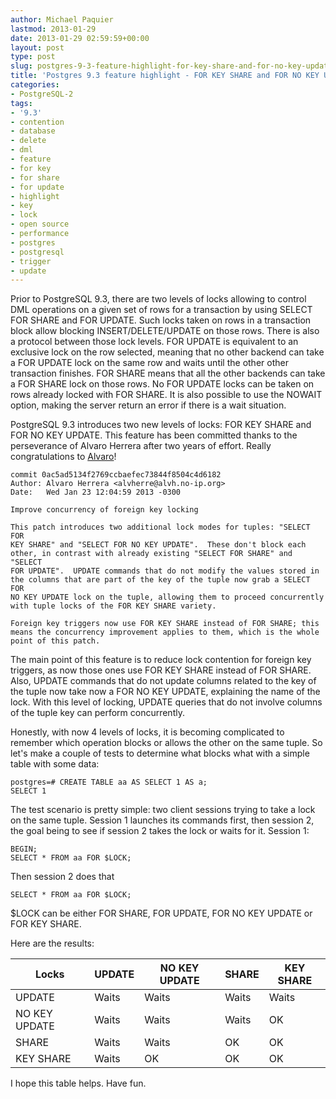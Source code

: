 ```yaml
---
author: Michael Paquier
lastmod: 2013-01-29
date: 2013-01-29 02:59:59+00:00
layout: post
type: post
slug: postgres-9-3-feature-highlight-for-key-share-and-for-no-key-update
title: 'Postgres 9.3 feature highlight - FOR KEY SHARE and FOR NO KEY UPDATE'
categories:
- PostgreSQL-2
tags:
- '9.3'
- contention
- database
- delete
- dml
- feature
- for key
- for share
- for update
- highlight
- key
- lock
- open source
- performance
- postgres
- postgresql
- trigger
- update
---
```

Prior to PostgreSQL 9.3, there are two levels of locks allowing to control DML
operations on a given set of rows for a transaction by using SELECT FOR SHARE
and FOR UPDATE. Such locks taken on rows in a transaction block allow blocking
INSERT/DELETE/UPDATE on those rows.
There is also a protocol between those lock levels. FOR UPDATE is equivalent
to an exclusive lock on the row selected, meaning that no other backend can
take a FOR UPDATE lock on the same row and waits until the other other
transaction finishes. FOR SHARE means that all the other backends can take a
FOR SHARE lock on those rows. No FOR UPDATE locks can be taken on rows already
locked with FOR SHARE. It is also possible to use the NOWAIT option, making
the server return an error if there is a wait situation.

PostgreSQL 9.3 introduces two new levels of locks: FOR KEY SHARE and FOR NO
KEY UPDATE. This feature has been committed thanks to the perseverance of
Alvaro Herrera after two years of effort. Really congratulations to
[Alvaro](https://twitter.com/alvherre)!

    commit 0ac5ad5134f2769ccbaefec73844f8504c4d6182
    Author: Alvaro Herrera <alvherre@alvh.no-ip.org>
    Date:   Wed Jan 23 12:04:59 2013 -0300
    
    Improve concurrency of foreign key locking
    
    This patch introduces two additional lock modes for tuples: "SELECT FOR
    KEY SHARE" and "SELECT FOR NO KEY UPDATE".  These don't block each
    other, in contrast with already existing "SELECT FOR SHARE" and "SELECT
    FOR UPDATE".  UPDATE commands that do not modify the values stored in
    the columns that are part of the key of the tuple now grab a SELECT FOR
    NO KEY UPDATE lock on the tuple, allowing them to proceed concurrently
    with tuple locks of the FOR KEY SHARE variety.
    
    Foreign key triggers now use FOR KEY SHARE instead of FOR SHARE; this
    means the concurrency improvement applies to them, which is the whole
    point of this patch.

The main point of this feature is to reduce lock contention for foreign key
triggers, as now those ones use FOR KEY SHARE instead of FOR SHARE. Also,
UPDATE commands that do not update columns related to the key of the tuple
now take now a FOR NO KEY UPDATE, explaining the name of the lock. With
this level of locking, UPDATE queries that do not involve columns of the
tuple key can perform concurrently.

Honestly, with now 4 levels of locks, it is becoming complicated to remember
which operation blocks or allows the other on the same tuple. So let's make
a couple of tests to determine what blocks what with a simple table with
some data:

    postgres=# CREATE TABLE aa AS SELECT 1 AS a;
    SELECT 1

The test scenario is pretty simple: two client sessions trying to take a
lock on the same tuple. Session 1 launches its commands first, then session
2, the goal being to see if session 2 takes the lock or waits for it.
Session 1:

    BEGIN;
    SELECT * FROM aa FOR $LOCK;

Then session 2 does that

    SELECT * FROM aa FOR $LOCK;

$LOCK can be either FOR SHARE, FOR UPDATE, FOR NO KEY UPDATE or FOR KEY SHARE. 

Here are the results:

 Locks          | UPDATE | NO KEY UPDATE | SHARE | KEY SHARE
---------------|--------|---------------|-------|-----------
UPDATE          |  Waits |         Waits | Waits |     Waits
NO KEY UPDATE   |  Waits |         Waits | Waits |        OK
SHARE           |  Waits |         Waits |    OK |        OK
KEY SHARE       |  Waits |            OK |    OK |        OK

I hope this table helps. Have fun.
